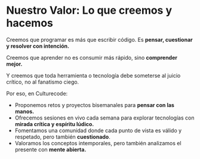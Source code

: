 # Nuestro Valor: Lo que creemos y hacemos

Creemos que programar es más que escribir código. Es **pensar, cuestionar y
resolver con intención.**

Creemos que aprender no es consumir más rápido, sino **comprender mejor.**

Y creemos que toda herramienta o tecnología debe someterse al juicio crítico,
no al fanatismo ciego.

Por eso, en Culturecode:
* Proponemos retos y proyectos bisemanales para **pensar con las manos.**
* Ofrecemos sesiones en vivo cada semana para explorar tecnologías con **mirada
  crítica y espíritu lúdico.**
* Fomentamos una comunidad donde cada punto de vista es válido y respetado,
  pero también **cuestionado**.
* Valoramos los conceptos intemporales, pero también analizamos el presente con
  **mente abierta.**
